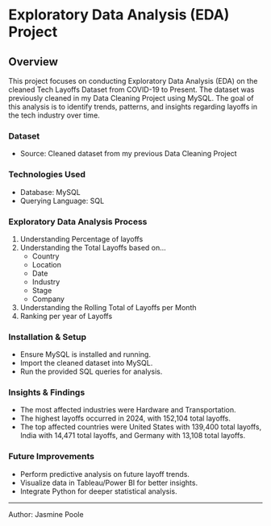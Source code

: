 # Exploratory Data Analysis (EDA) Project

## Overview
This project focuses on conducting Exploratory Data Analysis (EDA) on the cleaned Tech Layoffs Dataset from COVID-19 to Present. The dataset was previously cleaned in my Data Cleaning Project using MySQL. The goal of this analysis is to identify trends, patterns, and insights regarding layoffs in the tech industry over time.

### Dataset
* Source: Cleaned dataset from my previous Data Cleaning Project

### Technologies Used
* Database: MySQL
* Querying Language: SQL

### Exploratory Data Analysis Process
1. Understanding Percentage of layoffs
2. Understanding the Total Layoffs based on...
   * Country
   * Location
   * Date
   * Industry
   * Stage
   * Company
3. Understanding the Rolling Total of Layoffs per Month
4. Ranking per year of Layoffs

### Installation & Setup
* Ensure MySQL is installed and running.
* Import the cleaned dataset into MySQL.
* Run the provided SQL queries for analysis.

### Insights & Findings
* The most affected industries were Hardware and Transportation. 
* The highest layoffs occurred in 2024, with 152,104 total layoffs.
* The top affected countries were United States with 139,400 total layoffs, India with 14,471 total layoffs, and Germany with 13,108 total layoffs.

### Future Improvements
* Perform predictive analysis on future layoff trends.
* Visualize data in Tableau/Power BI for better insights.
* Integrate Python for deeper statistical analysis.

***
Author: Jasmine Poole
